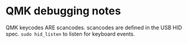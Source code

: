 # QMK debugging notes

QMK keycodes ARE scancodes.
scancodes are defined in the USB HID spec.
`sudo hid_listen` to listen for keyboard events.

